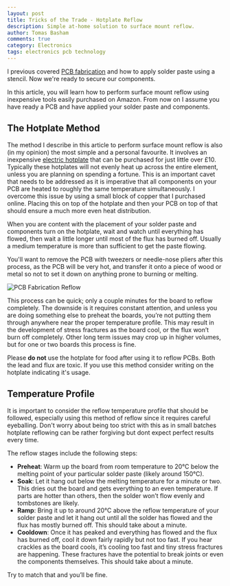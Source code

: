 ```yaml
---
layout: post
title: Tricks of the Trade - Hotplate Reflow
description: Simple at-home solution to surface mount reflow.
author: Tomas Basham
comments: true
category: Electronics
tags: electronics pcb technology
---
```

I previous covered [PCB fabrication](/electronics/2016/05/23/tricks-of-the-trade-pcb-fabrication.html) and how to apply solder paste using a stencil. Now we're ready to secure our components.

In this article, you will learn how to perform surface mount reflow using inexpensive tools easily purchased on Amazon. From now on I assume you have ready a PCB and have applied your solder paste and components.

## The Hotplate Method

The method I describe in this article to perform surface mount reflow is also (in my opinion) the most simple and a personal favourite. It involves an inexpensive [electric hotplate](https://www.amazon.co.uk/gp/product/B00A4DE35G/ref=oh_aui_detailpage_o03_s00?ie=UTF8&psc=1) that can be purchased for just little over £10. Typically these hotplates will not evenly heat up across the entire element, unless you are planning on spending a fortune. This is an important cavet that needs to be addressed as it is imperative that all components on your PCB are heated to roughly the same temperature simultaneously. I overcome this issue by using a small block of copper that I purchased online. Placing this on top of the hotplate and then your PCB on top of that should ensure a much more even heat distribution.

When you are content with the placement of your solder paste and components turn on the hotplate, wait and watch until everything has flowed, then wait a little longer until most of the flux has burned off. Usually a medium temperature is more than sufficient to get the paste flowing.

You'll want to remove the PCB with tweezers or needle-nose pliers after this process, as the PCB will be very hot, and transfer it onto a piece of wood or metal so not to set it down on anything prone to burning or melting.

![PCB Fabrication Reflow](https://cdn.tomasbasham.co.uk/pcb-fabrication-reflow.jpg)

This process can be quick; only a couple minutes for the board to reflow completely. The downside is it requires constant attention, and unless you are doing something else to preheat the boards, you’re not putting them through anywhere near the proper temperature profile. This may result in the development of stress fractures as the board cool, or the flux won’t burn off completely. Other long term issues may crop up in higher volumes, but for one or two boards this process is fine.

Please **do not** use the hotplate for food after using it to reflow PCBs. Both the lead and flux are toxic. If you use this method consider writing on the hotplate indicating it's usage.

## Temperature Profile

It is important to consider the reflow temperature profile that should be followed, especially using this method of reflow since it requires careful eyeballing. Don't worry about being too strict with this as in small batches hotplate reflowing can be rather forgiving but dont expect perfect results every time.

The reflow stages include the following steps:

* **Preheat**: Warm up the board from room temperature to 20°C below the melting point of your particular solder paste (likely around 150°C).
* **Soak**: Let it hang out below the melting temperature for a minute or two. This dries out the board and gets everything to an even temperature. If parts are hotter than others, then the solder won’t flow evenly and tombstones are likely.
* **Ramp**: Bring it up to around 20°C above the reflow temperature of your solder paste and let it hang out until all the solder has flowed and the flux has mostly burned off. This should take about a minute.
* **Cooldown**: Once it has peaked and everything has flowed and the flux has burned off, cool it down fairly rapidly but not too fast. If you hear crackles as the board cools, it’s cooling too fast and tiny stress fractures are happening. These fractures have the potential to break joints or even the components themselves. This should take about a minute.

Try to match that and you’ll be fine.
